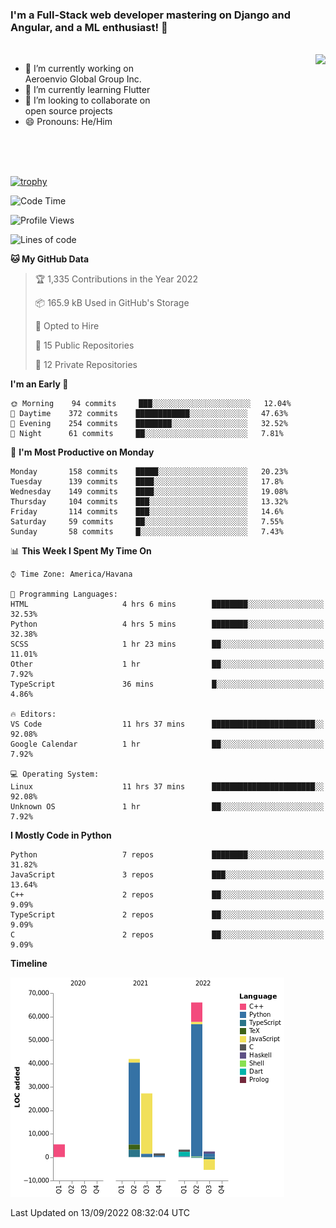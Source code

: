 ### I'm a Full-Stack web developer mastering on Django and Angular, and a ML enthusiast!  👋

<br/>

<img align="right" height="250"  src="https://media1.giphy.com/media/qgQUggAC3Pfv687qPC/giphy.gif?cid=ecf05e470ttfxgsj072btembitu1zn4ti3t3cdyg4jo5b3by&rid=giphy.gif&ct=g" />

 <div style="width:50%">
    <ul>
      <li>🔭 I’m currently working on Aeroenvio Global Group Inc.</li>
      <li>🌱 I’m currently learning Flutter</li>
      <li>👯 I’m looking to collaborate on open source projects</li>
      <li>😄 Pronouns: He/Him</li>
<!--       <li>⚡ Fun fact: I started my first professional project for a company as web dev without knowing any JS </li> -->
    </ul>
  </div>
  
<br/><br/><br/>

[![trophy](https://github-profile-trophy.vercel.app/?username=dfg-98&row=3&column=3&theme=monokai)](https://github.com/ryo-ma/github-profile-trophy)


<!--START_SECTION:waka-->
![Code Time](http://img.shields.io/badge/Code%20Time-450%20hrs%2018%20mins-blue)

![Profile Views](http://img.shields.io/badge/Profile%20Views-0-blue)

![Lines of code](https://img.shields.io/badge/From%20Hello%20World%20I%27ve%20Written-142%20Thousand%20lines%20of%20code-blue)

**🐱 My GitHub Data** 

> 🏆 1,335 Contributions in the Year 2022
 > 
> 📦 165.9 kB Used in GitHub's Storage 
 > 
> 💼 Opted to Hire
 > 
> 📜 15 Public Repositories 
 > 
> 🔑 12 Private Repositories  
 > 
**I'm an Early 🐤** 

```text
🌞 Morning    94 commits     ███░░░░░░░░░░░░░░░░░░░░░░   12.04% 
🌆 Daytime    372 commits    ████████████░░░░░░░░░░░░░   47.63% 
🌃 Evening    254 commits    ████████░░░░░░░░░░░░░░░░░   32.52% 
🌙 Night      61 commits     ██░░░░░░░░░░░░░░░░░░░░░░░   7.81%

```
📅 **I'm Most Productive on Monday** 

```text
Monday       158 commits    █████░░░░░░░░░░░░░░░░░░░░   20.23% 
Tuesday      139 commits    ████░░░░░░░░░░░░░░░░░░░░░   17.8% 
Wednesday    149 commits    ████░░░░░░░░░░░░░░░░░░░░░   19.08% 
Thursday     104 commits    ███░░░░░░░░░░░░░░░░░░░░░░   13.32% 
Friday       114 commits    ███░░░░░░░░░░░░░░░░░░░░░░   14.6% 
Saturday     59 commits     ██░░░░░░░░░░░░░░░░░░░░░░░   7.55% 
Sunday       58 commits     █░░░░░░░░░░░░░░░░░░░░░░░░   7.43%

```


📊 **This Week I Spent My Time On** 

```text
⌚︎ Time Zone: America/Havana

💬 Programming Languages: 
HTML                     4 hrs 6 mins        ████████░░░░░░░░░░░░░░░░░   32.53% 
Python                   4 hrs 5 mins        ████████░░░░░░░░░░░░░░░░░   32.38% 
SCSS                     1 hr 23 mins        ██░░░░░░░░░░░░░░░░░░░░░░░   11.01% 
Other                    1 hr                ██░░░░░░░░░░░░░░░░░░░░░░░   7.92% 
TypeScript               36 mins             █░░░░░░░░░░░░░░░░░░░░░░░░   4.86%

🔥 Editors: 
VS Code                  11 hrs 37 mins      ███████████████████████░░   92.08% 
Google Calendar          1 hr                ██░░░░░░░░░░░░░░░░░░░░░░░   7.92%

💻 Operating System: 
Linux                    11 hrs 37 mins      ███████████████████████░░   92.08% 
Unknown OS               1 hr                ██░░░░░░░░░░░░░░░░░░░░░░░   7.92%

```

**I Mostly Code in Python** 

```text
Python                   7 repos             ████████░░░░░░░░░░░░░░░░░   31.82% 
JavaScript               3 repos             ███░░░░░░░░░░░░░░░░░░░░░░   13.64% 
C++                      2 repos             ██░░░░░░░░░░░░░░░░░░░░░░░   9.09% 
TypeScript               2 repos             ██░░░░░░░░░░░░░░░░░░░░░░░   9.09% 
C                        2 repos             ██░░░░░░░░░░░░░░░░░░░░░░░   9.09%

```


**Timeline**

![Chart not found](https://raw.githubusercontent.com/dfg-98/dfg-98/main/charts/bar_graph.png) 


 Last Updated on 13/09/2022 08:32:04 UTC
<!--END_SECTION:waka-->
